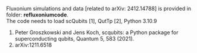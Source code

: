 Fluxonium simulations and data [related to arXiv: 2412.14788] is provided in folder: **refluxoniumcode**. <br>
The code needs to load scQubits [1], QutTp [2], Python 3.10.9<br>
1. Peter Groszkowski and Jens Koch, scqubits: a Python package for superconducting qubits, Quantum 5, 583 (2021).<br>
2. arXiv:1211.6518<br>
